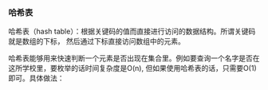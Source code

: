 ### 哈希表
哈希表（hash table）：根据关键码的值而直接进行访问的数据结构。所谓关键码就是数组的下标，
然后通过下标直接访问数组中的元素。

哈希表能够用来快速判断一个元素是否出现在集合里。例如要查询一个名字是否在这所学校里，要枚举的话时间复杂度是O(n),
但如果使用哈希表的话，只需要O(1)即可。具体做法：